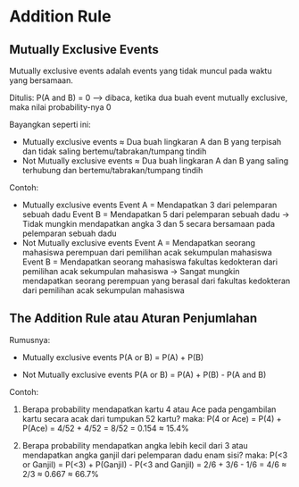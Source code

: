 # Addition Rule
## Mutually Exclusive Events
Mutually exclusive events adalah events yang tidak muncul pada waktu yang bersamaan.

Ditulis:
P(A and B) = 0 --> dibaca, ketika dua buah event mutually exclusive, maka nilai probability-nya 0

Bayangkan seperti ini:
- Mutually exclusive events ≈ Dua buah lingkaran A dan B yang terpisah dan tidak saling bertemu/tabrakan/tumpang tindih
- Not Mutually exclusive events ≈ Dua buah lingkaran A dan B yang saling terhubung dan bertemu/tabrakan/tumpang tindih

Contoh:
- Mutually exclusive events
Event A = Mendapatkan 3 dari pelemparan sebuah dadu
Event B = Mendapatkan 5 dari pelemparan sebuah dadu
-> Tidak mungkin mendapatkan angka 3 dan 5 secara bersamaan pada pelemparan sebuah dadu
- Not Mutually exclusive events
Event A = Mendapatkan seorang mahasiswa perempuan dari pemilihan acak sekumpulan mahasiswa
Event B = Mendapatkan seorang mahasiswa fakultas kedokteran dari pemilihan acak sekumpulan mahasiswa
-> Sangat mungkin mendapatkan seorang perempuan yang berasal dari fakultas kedokteran dari pemilihan acak sekumpulan mahasiswa

## The Addition Rule atau Aturan Penjumlahan
Rumusnya:
- Mutually exclusive events
P(A or B) = P(A) + P(B)

- Not Mutually exclusive events
P(A or B) = P(A) + P(B) - P(A and B)

Contoh:
1. Berapa probability mendapatkan kartu 4 atau Ace pada pengambilan kartu secara acak dari tumpukan 52 kartu?
maka:
P(4 or Ace) = P(4) + P(Ace)
= 4/52 + 4/52
= 8/52 = 0.154 ≈ 15.4%

2. Berapa probability mendapatkan angka lebih kecil dari 3 atau mendapatkan angka ganjil dari pelemparan dadu enam sisi?
maka:
P(<3 or Ganjil) = P(<3) + P(Ganjil) - P(<3 and Ganjil)
= 2/6 + 3/6 - 1/6
= 4/6 ≈ 2/3 ≈ 0.667 ≈ 66.7%
